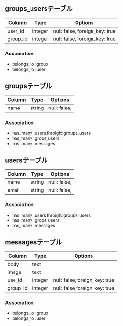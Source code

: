 ## groups_usersテーブル

|Column|Type|Options|
|------|----|-------|
|user_id|integer|null: false, foreign_key: true|
|group_id|integer|null: false, foreign_key: true|

### Association
- belongs_to :group
- belongs_to :user

## groupsテーブル

|Column|Type|Options|
|------|----|-------|
|name|string|null: false,|

### Association
- has_many :users,throigh::groups_users
- has_many :grops_users
- has_many :messages

## usersテーブル

|Column|Type|Options|
|------|----|-------|
|name|string|null: false,|
|email|string|null: false,|


### Association
- has_many :users,throigh::groups_users
- has_many :grops_users
- has_many :messages

## messagesテーブル

|Column|Type|Options|
|------|----|-------|
|body|text||
|image|text||
|use_id|integer|null: false,foreign_key: true|
|group_id|integer|null: false,foreign_key: true|


### Association
- belpngs_to :group
- belongs_to :user
